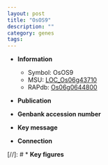 ```yaml
---
layout: post
title: "OsOS9"
description: ""
category: genes
tags: 
---
```


* **Information**  
    + Symbol: OsOS9  
    + MSU: [LOC_Os06g43710](http://rice.uga.edu/cgi-bin/ORF_infopage.cgi?orf=LOC_Os06g43710)  
    + RAPdb: [Os06g0644800](http://rapdb.dna.affrc.go.jp/viewer/gbrowse_details/irgsp1?name=Os06g0644800)  

* **Publication**  

* **Genbank accession number**  

* **Key message**  

* **Connection**  

[//]: # * **Key figures**  


